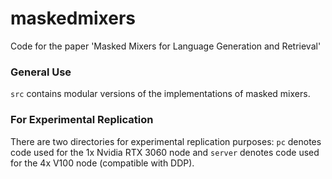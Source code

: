 # maskedmixers
Code for the paper 'Masked Mixers for Language Generation and Retrieval'

### General Use

`src` contains modular versions of the implementations of masked mixers.

### For Experimental Replication

There are two directories for experimental replication purposes: `pc` denotes code used for the 1x Nvidia RTX 3060 node and `server` denotes code used for the 4x V100 node (compatible with DDP).  
